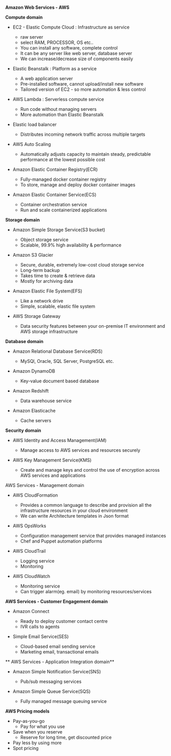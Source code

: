 **Amazon Web Services - AWS**


**Compute domain**

- EC2 - Elastic Compute Cloud : Infrastructure as service
    - raw server
    - select RAM, PROCESSOR, OS etc..
    - You can install any software, complete control
    - It can be any server like web server, database server
    - We can increase/decrease size of components easily

- Elastic Beanstalk : Platform as a service
    - A web application server
    - Pre-installed software, cannot upload/install new software
    - Tailored version of EC2 - so more automation & less control

- AWS Lambda : Serverless compute service
    - Run code without managing servers
    - More automation than Elastic Beanstalk

-  Elastic load balancer
    - Distributes incoming network traffic across multiple targets

- AWS Auto Scaling
    - Automatically adjusts capacity to maintain steady, predictable performance at the lowest possible cost

- Amazon Elastic Container Registry(ECR)
    - Fully-managed docker container registry
    - To store, manage and deploy docker container images

- Amazon Elastic Container Service(ECS)
    - Container orchestration service
    - Run and scale containerized applications


**Storage domain**

- Amazon Simple Storage Service(S3 bucket)
    - Object storage service
    - Scalable, 99.9% high availability & performance
 
- Amazon S3 Glacier
    - Secure, durable, extremely low-cost cloud storage service
    - Long-term backup
    - Takes time to create & retrieve data
    - Mostly for archiving data

- Amazon Elastic File System(EFS)
    - Like a network drive
    - Simple, scalable, elastic file system

- AWS Storage Gateway
    - Data security features between your on-premise IT environment and AWS storage infrastructure


**Database domain**

- Amazon Relational Database Service(RDS)
    - MySQl, Oracle, SQL Server, PostgreSQL etc.

- Amazon DynamoDB
    - Key-value document based database

- Amazon Redshift
    - Data warehouse service

- Amazon Elasticache
    - Cache servers


**Security domain**

- AWS Identity and Access Management(IAM)
    - Manage access to AWS services and resources securely

- AWS Key Management Service(KMS)
    - Create and manage keys and control the use of encryption across AWS services and applications


AWS Services - Management domain

- AWS CloudFormation
    - Provides a common language to describe and provision all the infrastructure resources in your cloud environment
    - We can write Architecture templates in Json format

- AWS OpsWorks
    - Configuration management service that provides managed instances
    - Chef and Puppet automation platforms

- AWS CloudTrail
    - Logging service
    - Monitoring

- AWS CloudWatch
    - Monitoring service
    - Can trigger alarm(eg. email) by monitoring resources/services


**AWS Services - Customer Engagement domain**

- Amazon Connect
    - Ready to deploy customer contact centre
    - IVR calls to agents

- Simple Email Service(SES)
    - Cloud-based email sending service
    - Marketing email, transactional emails

**
AWS Services - Application Integration domain**

- Amazon Simple Notification Service(SNS)
    - Pub/sub messaging services

- Amazon Simple Queue Service(SQS)
    - Fully managed message queuing service


**AWS Pricing models**

- Pay-as-you-go
    - Pay for what you use
- Save when you reserve
    - Reserve for long time, get discounted price
- Pay less by using more
- Spot pricing


